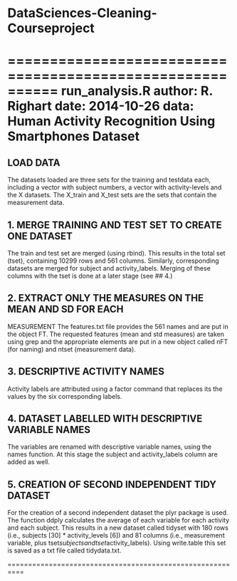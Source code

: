 DataSciences-Cleaning-Courseproject
==========================================================
==========================================================
run_analysis.R
author: R. Righart
date: 2014-10-26
data: Human Activity Recognition Using Smartphones Dataset
==========================================================

## LOAD DATA
The datasets loaded are three sets for the training
and testdata each, including a vector with subject numbers,
a vector with activity-levels and the X datasets. The X_train 
and X_test sets are the sets that contain the measurement data.

## 1. MERGE TRAINING AND TEST SET TO CREATE ONE DATASET
The train and test set are merged (using rbind). This results 
in the total set (tset), containing 10299 rows and 561 columns. 
Similarly, corresponding datasets are merged for subject and 
activity_labels. Merging of these columns with the tset is done 
at a later stage (see ## 4.)

## 2. EXTRACT ONLY THE MEASURES ON THE MEAN AND SD FOR EACH 
MEASUREMENT
The features.txt file provides the 561 names and are put 
in the object FT. The requested features (mean and std 
measures) are taken using grep and the appropriate elements
are put in a new object called nFT (for naming) and ntset 
(measurement data).

## 3. DESCRIPTIVE ACTIVITY NAMES
Activity labels are attributed using a factor command that 
replaces its the values by the six corresponding labels.

## 4. DATASET LABELLED WITH DESCRIPTIVE VARIABLE NAMES
The variables are renamed with descriptive variable names, 
using the names function. At this stage the subject and
activity_labels column are added as well. 

## 5. CREATION OF SECOND INDEPENDENT TIDY DATASET
For the creation of a second independent dataset the plyr 
package is used. The function ddply calculates the average 
of each variable for each activity and each subject. This 
results in a new dataset called tidyset with 180 rows 
(i.e., subjects [30] * activity_levels [6]) and 81 columns 
(i.e., measurement variable, plus tset$subjects and 
tset$activity_labels). Using write.table this set is saved 
as a txt file called tidydata.txt.

==========================================================




  

